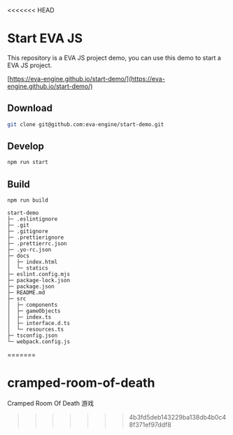 <<<<<<< HEAD
# Start EVA JS

This repository is a EVA JS project demo, you can use this demo to start a EVA JS project.

[https://eva-engine.github.io/start-demo/](https://eva-engine.github.io/start-demo/)

## Download

```bash
git clone git@github.com:eva-engine/start-demo.git
```

## Develop

```bash
npm run start
```

## Build

```bash
npm run build
```

```
start-demo
├─ .eslintignore
├─ .git
├─ .gitignore
├─ .prettierignore
├─ .prettierrc.json
├─ .yo-rc.json
├─ docs
│  ├─ index.html
│  └─ statics
├─ eslint.config.mjs
├─ package-lock.json
├─ package.json
├─ README.md
├─ src
│  ├─ components
│  ├─ gameObjects
│  ├─ index.ts
│  ├─ interface.d.ts
│  └─ resources.ts
├─ tsconfig.json
└─ webpack.config.js

```
=======
# cramped-room-of-death
Cramped Room Of Death 游戏
>>>>>>> 4b3fd5deb143229ba138db4b0c48f371ef97ddf8
